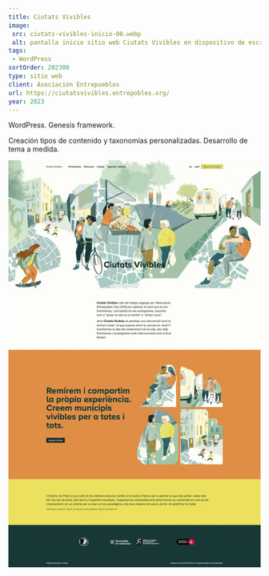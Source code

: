 ```yaml
---
title: Ciutats Vivibles
image:
 src: ciutats-vivibles-inicio-00.webp
 alt: pantalla inicio sitio web Ciutats Vivibles en dispositivo de escritorio
tags:
 - WordPress
sortOrder: 202300
type: sitio web
client: Asociación Entrepueblos
url: https://ciutatsvivibles.entrepobles.org/
year: 2023
---
```


WordPress. Genesis framework.

Creación tipos de contenido y taxonomías personalizadas. Desarrollo de tema a medida.

![pantalla inicial Ciutats Vivibles](../../assets/images-projects/ciutats-vivibles-inicio-00.webp)